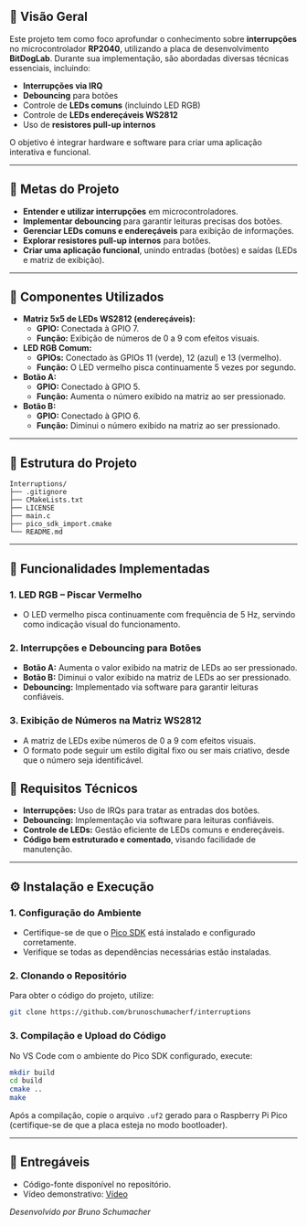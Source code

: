 ## 📌 Visão Geral

Este projeto tem como foco aprofundar o conhecimento sobre **interrupções** no microcontrolador **RP2040**, utilizando a placa de desenvolvimento **BitDogLab**. Durante sua implementação, são abordadas diversas técnicas essenciais, incluindo:

- **Interrupções via IRQ**
- **Debouncing** para botões
- Controle de **LEDs comuns** (incluindo LED RGB)
- Controle de **LEDs endereçáveis WS2812**
- Uso de **resistores pull-up internos**

O objetivo é integrar hardware e software para criar uma aplicação interativa e funcional.

---

## 🎯 Metas do Projeto

- **Entender e utilizar interrupções** em microcontroladores.
- **Implementar debouncing** para garantir leituras precisas dos botões.
- **Gerenciar LEDs comuns e endereçáveis** para exibição de informações.
- **Explorar resistores pull-up internos** para botões.
- **Criar uma aplicação funcional**, unindo entradas (botões) e saídas (LEDs e matriz de exibição).

---

## 🔩 Componentes Utilizados

- **Matriz 5x5 de LEDs WS2812 (endereçáveis):**
  - **GPIO:** Conectada à GPIO 7.
  - **Função:** Exibição de números de 0 a 9 com efeitos visuais.
- **LED RGB Comum:**
  - **GPIOs:** Conectado às GPIOs 11 (verde), 12 (azul) e 13 (vermelho).
  - **Função:** O LED vermelho pisca continuamente 5 vezes por segundo.
- **Botão A:**
  - **GPIO:** Conectado à GPIO 5.
  - **Função:** Aumenta o número exibido na matriz ao ser pressionado.
- **Botão B:**
  - **GPIO:** Conectado à GPIO 6.
  - **Função:** Diminui o número exibido na matriz ao ser pressionado.

---

## 📂 Estrutura do Projeto

```plaintext
Interruptions/
├── .gitignore
├── CMakeLists.txt
├── LICENSE
├── main.c
├── pico_sdk_import.cmake
└── README.md
```

---

## 🚀 Funcionalidades Implementadas

### 1. LED RGB – Piscar Vermelho

- O LED vermelho pisca continuamente com frequência de 5 Hz, servindo como indicação visual do funcionamento.

### 2. Interrupções e Debouncing para Botões

- **Botão A:** Aumenta o valor exibido na matriz de LEDs ao ser pressionado.
- **Botão B:** Diminui o valor exibido na matriz de LEDs ao ser pressionado.
- **Debouncing:** Implementado via software para garantir leituras confiáveis.

### 3. Exibição de Números na Matriz WS2812

- A matriz de LEDs exibe números de 0 a 9 com efeitos visuais.
- O formato pode seguir um estilo digital fixo ou ser mais criativo, desde que o número seja identificável.

## 🔧 Requisitos Técnicos

- **Interrupções:** Uso de IRQs para tratar as entradas dos botões.
- **Debouncing:** Implementação via software para leituras confiáveis.
- **Controle de LEDs:** Gestão eficiente de LEDs comuns e endereçáveis.
- **Código bem estruturado e comentado**, visando facilidade de manutenção.

---

## ⚙️ Instalação e Execução

### 1. Configuração do Ambiente

- Certifique-se de que o [Pico SDK](https://datasheets.raspberrypi.com/pico/getting-started-with-pico.pdf) está instalado e configurado corretamente.
- Verifique se todas as dependências necessárias estão instaladas.

### 2. Clonando o Repositório

Para obter o código do projeto, utilize:

```bash
git clone https://github.com/brunoschumacherf/interruptions
```

### 3. Compilação e Upload do Código

No VS Code com o ambiente do Pico SDK configurado, execute:

```bash
mkdir build
cd build
cmake ..
make
```

Após a compilação, copie o arquivo `.uf2` gerado para o Raspberry Pi Pico (certifique-se de que a placa esteja no modo bootloader).

---

## 📁 Entregáveis

- Código-fonte disponível no repositório.
- Vídeo demonstrativo: [Vídeo](https://drive.google.com/file/d/1xheecxIxhoxraP3RAJNPTQlgTh7RUu12/view?usp=sharing)

_Desenvolvido por Bruno Schumacher_


